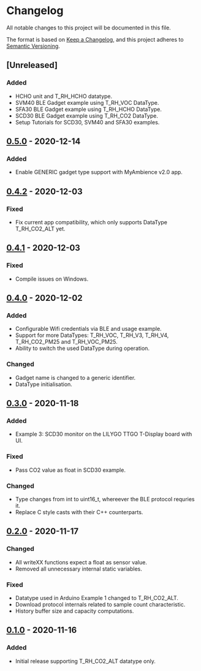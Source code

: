 # Changelog
All notable changes to this project will be documented in this file.

The format is based on [Keep a Changelog](https://keepachangelog.com/en/1.0.0/),
and this project adheres to [Semantic Versioning](https://semver.org/spec/v2.0.0.html).

## [Unreleased]
### Added
- HCHO unit and T_RH_HCHO datatype.
- SVM40 BLE Gadget example using T_RH_VOC DataType.
- SFA30 BLE Gadget example using T_RH_HCHO DataType.
- SCD30 BLE Gadget example using T_RH_CO2 DataType.
- Setup Tutorials for SCD30, SVM40 and SFA30 examples.

## [0.5.0] - 2020-12-14
### Added
- Enable GENERIC gadget type support with MyAmbience v2.0 app.

## [0.4.2] - 2020-12-03
### Fixed
- Fix current app compatibility, which only supports DataType T_RH_CO2_ALT yet.

## [0.4.1] - 2020-12-03
### Fixed
- Compile issues on Windows.

## [0.4.0] - 2020-12-02
### Added
- Configurable Wifi credentials via BLE and usage example.
- Support for more DataTypes: T_RH_VOC, T_RH_V3, T_RH_V4, T_RH_CO2_PM25 and T_RH_VOC_PM25.
- Ability to switch the used DataType during operation.

### Changed
- Gadget name is changed to a generic identifier.
- DataType initialisation.

## [0.3.0] - 2020-11-18
### Added
- Example 3: SCD30 monitor on the LILYGO TTGO T-Display board with UI.

### Fixed
- Pass CO2 value as float in SCD30 example.

### Changed
- Type changes from int to uint16_t, whereever the BLE protocol requries it.
- Replace C style casts with their C++ counterparts.

## [0.2.0] - 2020-11-17
### Changed
- All writeXX functions expect a float as sensor value.
- Removed all unnecessary internal static variables.

### Fixed
- Datatype used in Arduino Example 1 changed to T_RH_CO2_ALT.
- Download protocol internals related to sample count characteristic.
- History buffer size and capacity computations.

## [0.1.0] - 2020-11-16
### Added
- Initial release supporting T_RH_CO2_ALT datatype only.

[0.5.0]: https://github.com/Sensirion/Sensirion_GadgetBle_Arduino_Library/releases/tag/v0.5.0
[0.4.2]: https://github.com/Sensirion/Sensirion_GadgetBle_Arduino_Library/releases/tag/v0.4.2
[0.4.1]: https://github.com/Sensirion/Sensirion_GadgetBle_Arduino_Library/releases/tag/v0.4.1
[0.4.0]: https://github.com/Sensirion/Sensirion_GadgetBle_Arduino_Library/releases/tag/v0.4.0
[0.3.0]: https://github.com/Sensirion/Sensirion_GadgetBle_Arduino_Library/releases/tag/v0.3.0
[0.2.0]: https://github.com/Sensirion/Sensirion_GadgetBle_Arduino_Library/releases/tag/v0.2.0
[0.1.0]: https://github.com/Sensirion/Sensirion_GadgetBle_Arduino_Library/releases/tag/v0.1.0

